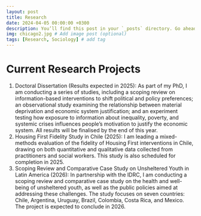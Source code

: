 ```yaml
---
layout: post
title: Research
date: 2024-04-05 00:00:00 +0300
description: You’ll find this post in your `_posts` directory. Go ahead and edit it and re-build the site to see your changes. # Add post description (optional)
img: chicago2.jpg # Add image post (optional)
tags: [Research, Sociology] # add tag
---
```


# Current Research Projects

1. Doctoral Dissertation (Results expected in 2025): As part of my PhD, I am conducting a series of studies, including a scoping review on information-based interventions to shift political and policy preferences; an observational study examining the relationship between material deprivation and economic system justification; and an experiment testing how exposure to information about inequality, poverty, and systemic crises influences people’s motivation to justify the economic system. All results will be finalised by the end of this year.
2. Housing First Fidelity Study in Chile (2025): I am leading a mixed-methods evaluation of the fidelity of Housing First interventions in Chile, drawing on both quantitative and qualitative data collected from practitioners and social workers. This study is also scheduled for completion in 2025.
3. Scoping Review and Comparative Case Study on Unsheltered Youth in Latin America (2026): In partnership with the IDRC, I am conducting a scoping review and comparative case study on the health and well-being of unsheltered youth, as well as the public policies aimed at addressing these challenges. The study focuses on seven countries: Chile, Argentina, Uruguay, Brazil, Colombia, Costa Rica, and Mexico. The project is expected to conclude in 2026.

